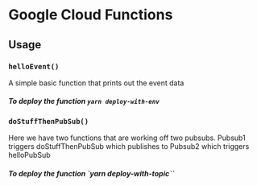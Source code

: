 # Google Cloud Functions

## Usage

### `helloEvent()`
A simple basic function that prints out the event data

##### To deploy the function `yarn deploy-with-env`

### `doStuffThenPubSub()`
Here we have two functions that are working off two pubsubs. Pubsub1 triggers doStuffThenPubSub which publishes to Pubsub2 which triggers helloPubSub

##### To deploy the function `yarn deploy-with-topic``